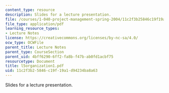 ```yaml
---
content_type: resource
description: Slides for a lecture presentation.
file: /courses/1-040-project-management-spring-2004/11c2f3b25846c19f19a1d94234ba8a63_l5organization1.pdf
file_type: application/pdf
learning_resource_types:
- Lecture Notes
license: https://creativecommons.org/licenses/by-nc-sa/4.0/
ocw_type: OCWFile
parent_title: Lecture Notes
parent_type: CourseSection
parent_uid: 4bff6290-6ff2-fa8b-f47b-ab0fd1acbf75
resourcetype: Document
title: l5organization1.pdf
uid: 11c2f3b2-5846-c19f-19a1-d94234ba8a63
---
```

Slides for a lecture presentation.
